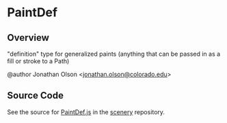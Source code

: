 # PaintDef

## Overview

"definition" type for generalized paints (anything that can be passed in as a fill or stroke to a Path)

@author Jonathan Olson &lt;jonathan.olson@colorado.edu&gt;



## Source Code

See the source for [PaintDef.js](https://github.com/phetsims/scenery/blob/main/js/util/PaintDef.js) in the [scenery](https://github.com/phetsims/scenery) repository.

